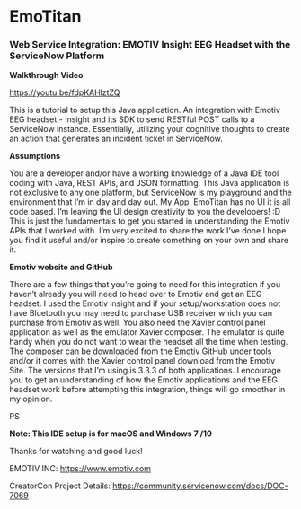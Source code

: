 # EmoTitan
<h3>Web Service Integration: EMOTIV Insight EEG Headset  with the ServiceNow Platform</h3>

<b>Walkthrough Video</b>

https://youtu.be/fdpKAHlztZQ


This is a tutorial to setup this Java application. An integration with Emotiv EEG headset - Insight and its SDK to send RESTful POST calls to a ServiceNow instance. Essentially, utilizing your cognitive thoughts to create an action that generates an incident ticket in ServiceNow.

<b>Assumptions</b> 

You are a developer and/or have a working knowledge of a Java IDE tool coding with Java, REST APIs, and JSON formatting. This Java application is not exclusive to any one platform, but ServiceNow is my playground and the environment that I’m in day and day out. My App. EmoTitan has no UI it is all code based. I’m leaving the UI design creativity to you the developers! :D This is just the fundamentals to get you started in understanding the Emotiv APIs that I worked with. I’m very excited to share the work I’ve done I hope you find it useful and/or inspire to create something on your own and share it.

<b>Emotiv website and GitHub</b>

There are a few things that you’re going to need for this integration if you haven’t already you will need to head over to Emotiv and get an EEG headset. I used the Emotiv insight and if your setup/workstation does not have Bluetooth you may need to purchase USB receiver which you can purchase from Emotiv as well. You also need the Xavier control panel application as well as the emulator Xavier composer. The emulator is quite handy when you do not want to wear the headset all the time when testing. The composer can be downloaded from the Emotiv GitHub under tools and/or it comes with the Xavier control panel download from the Emotiv Site. The versions that I’m using is 3.3.3 of both applications. I encourage you to get an understanding of how the Emotiv applications and the EEG  headset work before attempting this integration, things will go smoother in my opinion. 

PS

<b>Note: This IDE setup is for macOS and Windows 7 /10</b> 

Thanks for watching and good luck!

EMOTIV INC: https://www.emotiv.com

CreatorCon Project Details: https://community.servicenow.com/docs/DOC-7069
